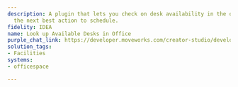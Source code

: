 ```yaml
---
description: A plugin that lets you check on desk availability in the office and take
  the next best action to schedule.
fidelity: IDEA
name: Look up Available Desks in Office
purple_chat_link: https://developer.moveworks.com/creator-studio/developer-tools/purple-chat-builder/?workspace=%7B%22title%22%3A%22My+Workspace%22%2C%22botSettings%22%3A%7B%7D%2C%22mocks%22%3A%5B%7B%22id%22%3A620%2C%22title%22%3A%22Mock+1%22%2C%22transcript%22%3A%7B%22settings%22%3A%7B%22colorStyle%22%3A%22LIGHT%22%2C%22startTime%22%3A%2211%3A43+AM%22%2C%22defaultPerson%22%3A%22GWEN%22%2C%22editable%22%3Atrue%7D%2C%22messages%22%3A%5B%7B%22from%22%3A%22USER%22%2C%22text%22%3A%22Is+there+a+desk+available+in+the+office+for+me+today%3F%22%7D%2C%7B%22from%22%3A%22ANNOTATION%22%2C%22text%22%3A%22%3Cp%3E%E2%9C%85+Working+on+%3Cb%3EDesk+Availability%3C%2Fb%3E%3Cbr%3E%E2%8F%B3+Calling+Plugin+%3Cb%3ELookup+Available+Desks+In+Office%3C%2Fb%3E%3C%2Fp%3E%22%7D%2C%7B%22from%22%3A%22BOT%22%2C%22text%22%3A%22Good+news%21+There+are+5+desks+available+in+the+office+today.+Would+you+like+to+book+a+desk+now%3F%22%7D%2C%7B%22from%22%3A%22BOT%22%2C%22text%22%3A%22You+can+book+a+desk+directly+from+here%3A%22%2C%22cards%22%3A%5B%7B%22title%22%3A%22Desk+Booking%22%2C%22buttons%22%3A%5B%7B%22style%22%3A%22PRIMARY%22%2C%22text%22%3A%22Book+a+Desk%22%7D%2C%7B%22text%22%3A%22View+Desk+Locations%22%7D%2C%7B%22text%22%3A%22Cancel%22%7D%5D%7D%5D%7D%5D%7D%7D%5D%7D
solution_tags:
- Facilities
systems:
- officespace

---
```


